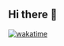 ## Hi there 👋

<!--
**mdredoyahmed/mdredoyahmed** is a ✨ _special_ ✨ repository because its `README.md` (this file) appears on your GitHub profile.

Here are some ideas to get you started:

- 🔭 I’m currently working on ...
- 🌱 I’m currently learning ...
- 👯 I’m looking to collaborate on ...
- 🤔 I’m looking for help with ...
- 💬 Ask me about ...
- 📫 How to reach me: ...
- 😄 Pronouns: ...
- ⚡ Fun fact: ...
-->
[![wakatime](https://wakatime.com/badge/user/018e05a3-37ab-40b7-83f1-6d1392ed53cc.svg)](https://wakatime.com/@018e05a3-37ab-40b7-83f1-6d1392ed53cc)
